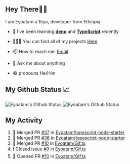 ## Hey There👋🏽

I am Eyoatam a 15yo, developer from Ethiopia

- 🔭 I’ve been learning **[deno](https://github.com/denoland/deno)** and **[TypeScript](https://github.com/microsoft/TypeScript)** recently 

- 🧑🏽‍💻  You can find all of my projects [Here](https://github.com/Eyoatam?tab=repositories)

- 📫  How to reach me: [Email](mailto:eyoatamtamirat7@gmail.com)

- 💬 Ask me about anything

- 😄 pronouns He/Him

## My Github Status 📈 
<p> 
  <img src="https://github-readme-stats.vercel.app/api?username=Eyoatam&show_icons=true&theme=prussian" alt="Eyoatam's Github Status" />
  <img src="https://github-readme-stats.vercel.app/api/top-langs/?username=Eyoatam&layout=compact&theme=prussian" alt="Eyoatam's Github Status" />
</p>

## My Activity

<!--START_SECTION:activity-->
1. 🎉 Merged PR [#37](https://github.com/Eyoatam/typescript-node-starter/pull/37) in [Eyoatam/typescript-node-starter](https://github.com/Eyoatam/typescript-node-starter)
2. 🎉 Merged PR [#36](https://github.com/Eyoatam/typescript-node-starter/pull/36) in [Eyoatam/typescript-node-starter](https://github.com/Eyoatam/typescript-node-starter)
3. 🎉 Merged PR [#10](https://github.com/Eyoatam/Gif.ts/pull/10) in [Eyoatam/Gif.ts](https://github.com/Eyoatam/Gif.ts)
4. ❗️ Closed issue [#9](https://github.com/Eyoatam/Gif.ts/issues/9) in [Eyoatam/Gif.ts](https://github.com/Eyoatam/Gif.ts)
5. 💪 Opened PR [#10](https://github.com/Eyoatam/Gif.ts/pull/10) in [Eyoatam/Gif.ts](https://github.com/Eyoatam/Gif.ts)
<!--END_SECTION:activity-->
